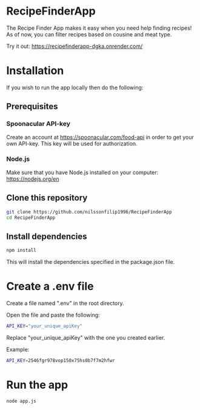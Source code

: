# RecipeFinderApp

The Recipe Finder App makes it easy when you need help finding recipes!
As of now, you can filter recipes based on cousine and meat type.

Try it out: https://recipefinderapp-dgka.onrender.com/

# Installation
If you wish to run the app locally then do the following:

## Prerequisites

### Spoonacular API-key
Create an account at https://spoonacular.com/food-api in order to get your own API-key.
This key will be used for authorization.

### Node.js
Make sure that you have Node.js installed on your computer:
https://nodejs.org/en

<!-- start:code block -->
## Clone this repository
```bash
git clone https://github.com/nilssonfilip1996/RecipeFinderApp
cd RecipeFinderApp
```

## Install dependencies
```bash
npm install
```
This will install the dependencies specified in the package.json file.

# Create a .env file
Create a file named ".env" in the root directory.

Open the file and paste the following:
```bash
API_KEY="your_unique_apiKey"
```
Replace "your_unique_apiKey" with the one you created earlier.

Example:
```bash
API_KEY=2546fgr978vop150x75hs0b7f7m2hfwr
```

# Run the app
```bash
node app.js
```
<!-- end:code block -->




